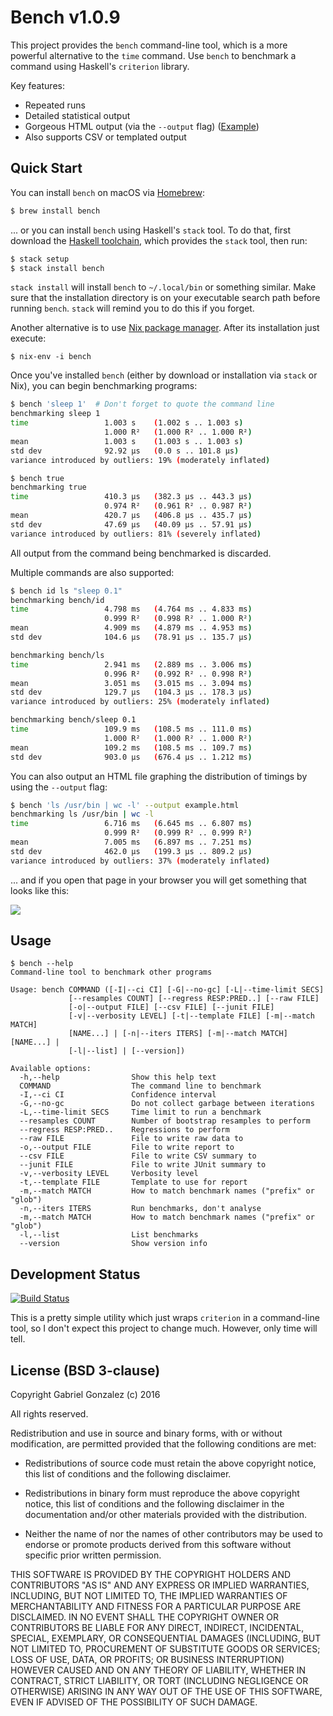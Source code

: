 # Bench v1.0.9

This project provides the `bench` command-line tool, which is a more powerful
alternative to the `time` command.  Use `bench` to benchmark a command using
Haskell's `criterion` library.

Key features:

* Repeated runs
* Detailed statistical output
* Gorgeous HTML output (via the `--output` flag)
  ([Example](http://www.serpentine.com/criterion/fibber.html))
* Also supports CSV or templated output

## Quick Start

You can install `bench` on macOS via [Homebrew](http://braumeister.org/formula/bench):

```bash
$ brew install bench
```

... or you can install `bench` using Haskell's `stack` tool.  To do that, first
download the [Haskell toolchain](https://www.haskell.org/downloads#minimal),
which provides the `stack` tool, then run:

```bash
$ stack setup
$ stack install bench
```

`stack install` will install `bench` to `~/.local/bin` or something similar.
Make sure that the installation directory is on your executable search path
before running `bench`.  `stack` will remind you to do this if you forget.

Another alternative is to use [Nix package manager](https://nixos.org/nix/). After its installation just execute:

```$ nix-env -i bench```

Once you've installed `bench` (either by download or installation via `stack` or Nix),
you can begin benchmarking programs:

```bash
$ bench 'sleep 1'  # Don't forget to quote the command line
benchmarking sleep 1
time                 1.003 s    (1.002 s .. 1.003 s)
                     1.000 R²   (1.000 R² .. 1.000 R²)
mean                 1.003 s    (1.003 s .. 1.003 s)
std dev              92.92 μs   (0.0 s .. 101.8 μs)
variance introduced by outliers: 19% (moderately inflated)

$ bench true
benchmarking true
time                 410.3 μs   (382.3 μs .. 443.3 μs)
                     0.974 R²   (0.961 R² .. 0.987 R²)
mean                 420.7 μs   (406.8 μs .. 435.7 μs)
std dev              47.69 μs   (40.09 μs .. 57.91 μs)
variance introduced by outliers: 81% (severely inflated)
```

All output from the command being benchmarked is discarded.

Multiple commands are also supported:

```bash
$ bench id ls "sleep 0.1"
benchmarking bench/id
time                 4.798 ms   (4.764 ms .. 4.833 ms)
                     0.999 R²   (0.998 R² .. 1.000 R²)
mean                 4.909 ms   (4.879 ms .. 4.953 ms)
std dev              104.6 μs   (78.91 μs .. 135.7 μs)

benchmarking bench/ls
time                 2.941 ms   (2.889 ms .. 3.006 ms)
                     0.996 R²   (0.992 R² .. 0.998 R²)
mean                 3.051 ms   (3.015 ms .. 3.094 ms)
std dev              129.7 μs   (104.3 μs .. 178.3 μs)
variance introduced by outliers: 25% (moderately inflated)

benchmarking bench/sleep 0.1
time                 109.9 ms   (108.5 ms .. 111.0 ms)
                     1.000 R²   (1.000 R² .. 1.000 R²)
mean                 109.2 ms   (108.5 ms .. 109.7 ms)
std dev              903.0 μs   (676.4 μs .. 1.212 ms)
```

You can also output an HTML file graphing the distribution of
timings by using the `--output` flag:

```bash
$ bench 'ls /usr/bin | wc -l' --output example.html
benchmarking ls /usr/bin | wc -l
time                 6.716 ms   (6.645 ms .. 6.807 ms)
                     0.999 R²   (0.999 R² .. 0.999 R²)
mean                 7.005 ms   (6.897 ms .. 7.251 ms)
std dev              462.0 μs   (199.3 μs .. 809.2 μs)
variance introduced by outliers: 37% (moderately inflated)
```

... and if you open that page in your browser you will
get something that looks like this:

![](http://i.imgur.com/2MCKBc2.png)

## Usage

```
$ bench --help
Command-line tool to benchmark other programs

Usage: bench COMMAND ([-I|--ci CI] [-G|--no-gc] [-L|--time-limit SECS]
             [--resamples COUNT] [--regress RESP:PRED..] [--raw FILE]
             [-o|--output FILE] [--csv FILE] [--junit FILE]
             [-v|--verbosity LEVEL] [-t|--template FILE] [-m|--match MATCH]
             [NAME...] | [-n|--iters ITERS] [-m|--match MATCH] [NAME...] |
             [-l|--list] | [--version])

Available options:
  -h,--help                Show this help text
  COMMAND                  The command line to benchmark
  -I,--ci CI               Confidence interval
  -G,--no-gc               Do not collect garbage between iterations
  -L,--time-limit SECS     Time limit to run a benchmark
  --resamples COUNT        Number of bootstrap resamples to perform
  --regress RESP:PRED..    Regressions to perform
  --raw FILE               File to write raw data to
  -o,--output FILE         File to write report to
  --csv FILE               File to write CSV summary to
  --junit FILE             File to write JUnit summary to
  -v,--verbosity LEVEL     Verbosity level
  -t,--template FILE       Template to use for report
  -m,--match MATCH         How to match benchmark names ("prefix" or "glob")
  -n,--iters ITERS         Run benchmarks, don't analyse
  -m,--match MATCH         How to match benchmark names ("prefix" or "glob")
  -l,--list                List benchmarks
  --version                Show version info
```

## Development Status

[![Build Status](https://travis-ci.org/Gabriel439/bench.png)](https://travis-ci.org/Gabriel439/bench)

This is a pretty simple utility which just wraps `criterion` in a command-line
tool, so I don't expect this project to change much.  However, only time will
tell.

## License (BSD 3-clause)

Copyright Gabriel Gonzalez (c) 2016

All rights reserved.

Redistribution and use in source and binary forms, with or without
modification, are permitted provided that the following conditions are met:

* Redistributions of source code must retain the above copyright
  notice, this list of conditions and the following disclaimer.

* Redistributions in binary form must reproduce the above
  copyright notice, this list of conditions and the following
  disclaimer in the documentation and/or other materials provided
  with the distribution.

* Neither the name of  nor the names of other
  contributors may be used to endorse or promote products derived
  from this software without specific prior written permission.

THIS SOFTWARE IS PROVIDED BY THE COPYRIGHT HOLDERS AND CONTRIBUTORS
"AS IS" AND ANY EXPRESS OR IMPLIED WARRANTIES, INCLUDING, BUT NOT
LIMITED TO, THE IMPLIED WARRANTIES OF MERCHANTABILITY AND FITNESS FOR
A PARTICULAR PURPOSE ARE DISCLAIMED. IN NO EVENT SHALL THE COPYRIGHT
OWNER OR CONTRIBUTORS BE LIABLE FOR ANY DIRECT, INDIRECT, INCIDENTAL,
SPECIAL, EXEMPLARY, OR CONSEQUENTIAL DAMAGES (INCLUDING, BUT NOT
LIMITED TO, PROCUREMENT OF SUBSTITUTE GOODS OR SERVICES; LOSS OF USE,
DATA, OR PROFITS; OR BUSINESS INTERRUPTION) HOWEVER CAUSED AND ON ANY
THEORY OF LIABILITY, WHETHER IN CONTRACT, STRICT LIABILITY, OR TORT
(INCLUDING NEGLIGENCE OR OTHERWISE) ARISING IN ANY WAY OUT OF THE USE
OF THIS SOFTWARE, EVEN IF ADVISED OF THE POSSIBILITY OF SUCH DAMAGE.
